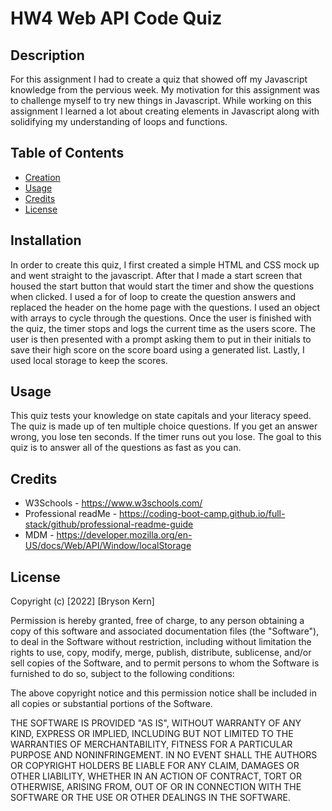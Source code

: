 # HW4 Web API Code Quiz

## Description

For this assignment I had to create a quiz that showed off my Javascript knowledge from the pervious week. My motivation for this assignment was to challenge myself to try new things in Javascript. While working on this assignment I learned a lot about creating elements in Javascript along with solidifying my understanding of loops and functions.

## Table of Contents

- [Creation](#creation)
- [Usage](#usage)
- [Credits](#credits)
- [License](#license)

## Installation

In order to create this quiz, I first created a simple HTML and CSS mock up and went straight to the javascript. After that I made a start screen that housed the start button that would start the timer and show the questions when clicked. I used a for of loop to create the question answers and replaced the header on the home page with the questions. I used an object with arrays to cycle through the questions. Once the user is finished with the quiz, the timer stops and logs the current time as the users score. The user is then presented with a prompt asking them to put in their initials to save their high score on the score board using a generated list. Lastly, I used local storage to keep the scores.

## Usage

This quiz tests your knowledge on state capitals and your literacy speed. The quiz is made up of ten multiple choice questions. If you get an answer wrong, you lose ten seconds. If the timer runs out you lose. The goal to this quiz is to answer all of the questions as fast as you can.

## Credits

- W3Schools - https://www.w3schools.com/
- Professional readMe - https://coding-boot-camp.github.io/full-stack/github/professional-readme-guide
- MDM - https://developer.mozilla.org/en-US/docs/Web/API/Window/localStorage

## License

Copyright (c) [2022] [Bryson Kern]

Permission is hereby granted, free of charge, to any person obtaining a copy
of this software and associated documentation files (the "Software"), to deal
in the Software without restriction, including without limitation the rights
to use, copy, modify, merge, publish, distribute, sublicense, and/or sell
copies of the Software, and to permit persons to whom the Software is
furnished to do so, subject to the following conditions:

The above copyright notice and this permission notice shall be included in all
copies or substantial portions of the Software.

THE SOFTWARE IS PROVIDED "AS IS", WITHOUT WARRANTY OF ANY KIND, EXPRESS OR
IMPLIED, INCLUDING BUT NOT LIMITED TO THE WARRANTIES OF MERCHANTABILITY,
FITNESS FOR A PARTICULAR PURPOSE AND NONINFRINGEMENT. IN NO EVENT SHALL THE
AUTHORS OR COPYRIGHT HOLDERS BE LIABLE FOR ANY CLAIM, DAMAGES OR OTHER
LIABILITY, WHETHER IN AN ACTION OF CONTRACT, TORT OR OTHERWISE, ARISING FROM,
OUT OF OR IN CONNECTION WITH THE SOFTWARE OR THE USE OR OTHER DEALINGS IN THE
SOFTWARE.
